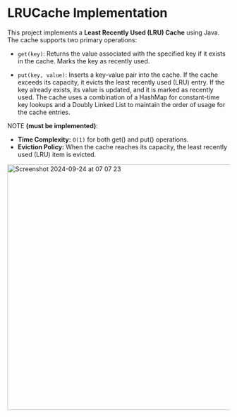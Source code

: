 # LRUCache Implementation

This project implements a **Least Recently Used (LRU) Cache** using Java. The cache supports two primary operations:

* `get(key)`: Returns the value associated with the specified key if it exists in the cache. Marks the key as recently used.

* `put(key, value)`: Inserts a key-value pair into the cache. If the cache exceeds its capacity, it evicts the least recently used (LRU) entry. If the key already exists, its value is updated, and it is marked as recently used.
The cache uses a combination of a HashMap for constant-time key lookups and a Doubly Linked List to maintain the order of usage for the cache entries.

NOTE **(must be implemented)**: 
* **Time Complexity:** `O(1)` for both get() and put() operations.
* **Eviction Policy:** When the cache reaches its capacity, the least recently used (LRU) item is evicted.

<img width="558" alt="Screenshot 2024-09-24 at 07 07 23" src="https://github.com/user-attachments/assets/1e10eb7e-3035-4354-9e83-98bb95085524">
